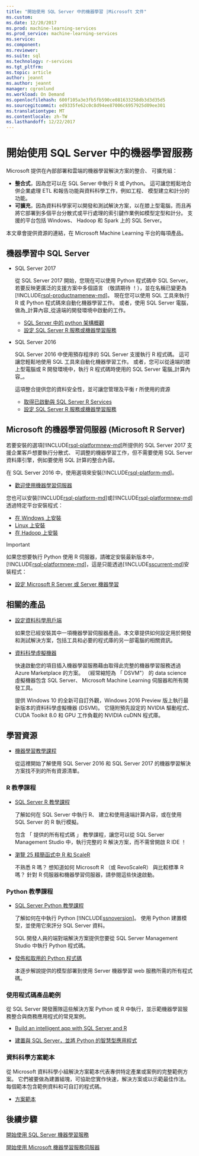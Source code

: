 ```yaml
---
title: "開始使用 SQL Server 中的機器學習 |Microsoft 文件"
ms.custom: 
ms.date: 12/20/2017
ms.prod: machine-learning-services
ms.prod_service: machine-learning-services
ms.service: 
ms.component: 
ms.reviewer: 
ms.suite: sql
ms.technology: r-services
ms.tgt_pltfrm: 
ms.topic: article
author: jeannt
ms.author: jeannt
manager: cgronlund
ms.workload: On Demand
ms.openlocfilehash: 600f105a3e3fb5fb590ce081633258db3d3d35d5
ms.sourcegitcommit: ed9335fe62c0c8d94ee87006c6957925d09ee301
ms.translationtype: MT
ms.contentlocale: zh-TW
ms.lasthandoff: 12/22/2017
---
```

# <a name="getting-started-with-machine-learning-in-sql-server"></a>開始使用 SQL Server 中的機器學習服務

Microsoft 提供在內部部署和雲端的機器學習解決方案的整合、 可擴充組：

+ **整合式**，因為您可以在 SQL Server 中執行 R 或 Python。 這可讓您輕鬆地合併企業處理 ETL 和報告功能與資料科學工作，例如工程、 模型建立和計分的功能。
+ **可擴充**，因為資料科學家可以開發和測試解決方案，以在膝上型電腦，而且再將它部署到多個平台分散式或平行處理的索引鍵作業例如模型定型和計分。 支援的平台包括 Windows、 Hadoop 和 Spark 上的 SQL Server。

本文章會提供資源的連結，在 Microsoft Machine Learning 平台的每項產品。

## <a name="machine-learning-in-sql-server"></a>機器學習中 SQL Server

+ SQL Server 2017

  從 SQL Server 2017 開始，您現在可以使用 Python 程式碼中 SQL Server。 若要反映更廣泛的支援方案中多個語言 （敬請期待 ！），並在名稱已變更為[!INCLUDE[rsql-productnamenew-md](../includes/rsql-productnamenew-md.md)]。 現在您可以使用 SQL 工具來執行 R 或 Python 程式碼來自動化機器學習工作。 或者，使用 SQL Server 電腦，做為_計算內容_從遠端的開發環境中啟動的工作。

    + [SQL Server 中的 python 架構概觀](/python/architecture-overview-sql-server-python.md)
    + [設定 SQL Server R 服務或機器學習服務](../advanced-analytics/r/set-up-sql-server-r-services-in-database.md)

+ SQL Server 2016

  SQL Server 2016 中使用預存程序的 SQL Server 支援執行 R 程式碼。 這可讓您輕鬆地使用 SQL 工具來自動化機器學習工作。 或者，您可以從遠端的膝上型電腦或 R 開發環境中，執行 R 程式碼時使用的 SQL Server 電腦_計算內容_。

  這項整合提供您的資料安全性，並可讓您管理及平衡 r 所使用的資源

    + [取得已啟動與 SQL Server R Services](r/getting-started-with-sql-server-r-services.md)
    + [設定 SQL Server R 服務或機器學習服務](../advanced-analytics/r/set-up-sql-server-r-services-in-database.md)

## <a name="microsoft-machine-learning-server-microsoft-r-server"></a>Microsoft 的機器學習伺服器 (Microsoft R Server)

若要安裝的選項[!INCLUDE[rsql-platformnew-md](../includes/rsql-platformnew-md.md)]所提供的 SQL Server 2017 支援企業客戶想要執行分散式、 可調整的機器學習工作，但不需要使用 SQL Server 資料庫引擎，例如要使用 SQL 計算的整合內容。

在 SQL Server 2016 中，使用選項來安裝[!INCLUDE[rsql-platform-md](../includes/rsql-platformnew-md.md)]。
  
  + [歡迎使用機器學習伺服器](https://docs.microsoft.com/machine-learning-server/what-is-machine-learning-server)
  
您也可以安裝[!INCLUDE[rsql-platform-md](../includes/rsql-platform-md.md)]或[!INCLUDE[rsql-platformnew-md](../includes/rsql-platformnew-md.md)]透過特定平台安裝程式：

  + [在 Windows 上安裝](https://docs.microsoft.com/machine-learning-server/install/machine-learning-server-windows-install)
  + [Linux 上安裝](https://docs.microsoft.com/machine-learning-server/install/machine-learning-server-linux-install)
  + [在 Hadoop 上安裝](https://docs.microsoft.com/machine-learning-server/install/machine-learning-server-hadoop-install)

> [!IMPORTANT]
> 如果您想要執行 Python 使用 R 伺服器，請確定安裝最新版本中， [!INCLUDE[rsql-platformnew-md](../includes/rsql-platformnew-md.md)]，這是只能透過[!INCLUDE[sscurrent-md](../includes/sscurrent-md.md)]安裝程式：
> 
>    + [設定 Microsoft R Server 或 Server 機器學習](../advanced-analytics/r/create-a-standalone-r-server.md)

## <a name="related-products"></a>相關的產品

+ [設定資料科學用戶端](../advanced-analytics/r/set-up-a-data-science-client.md)

  如果您已經安裝其中一項機器學習伺服器產品，本文章提供如何設定用於開發和測試解決方案，包括工具和必要的程式庫的另一部電腦的相關資訊。

+ [資料科學虛擬機器](../advanced-analytics/r/provision-the-r-server-only-sql-server-2016-enterprise-vm-on-azure.md)

  快速啟動您的項目插入機器學習服務藉由取得此完整的機器學習服務透過 Azure Marketplace 的方案。 （經常縮短為 「 DSVM"） 的 data science 虛擬機器包含 SQL Server、 Microsoft Machine Learning 伺服器和所有開發工具。
  
  提供 Windows 10 的全新可自訂外觀，Windows 2016 Preview 版上執行最新版本的資料科學虛擬機器 (DSVM)。 它隨附預先設定的 NVIDIA 驅動程式、 CUDA Toolkit 8.0 和 GPU 工作負載的 NVIDIA cuDNN 程式庫。

## <a name="resources-for-learning"></a>學習資源

+ [機器學習教學課程](../advanced-analytics/tutorials/machine-learning-services-tutorials.md)

  從這裡開始了解使用 SQL Server 2016 和 SQL Server 2017 的機器學習解決方案找不到的所有資源清單。

### <a name="r-tutorials"></a>R 教學課程

+ [SQL Server R 教學課程](../advanced-analytics/tutorials/sql-server-r-tutorials.md)

   了解如何在 SQL Server 中執行 R、 建立和使用遠端計算內容，或在使用 SQL Server 的 R 執行模擬。
   
   包含 「 提供的所有程式碼 」 教學課程，讓您可以從 SQL Server Management Studio 中，執行完整的 R 解決方案，而不需曾開啟 R IDE ！

+ [瀏覽 25 精簡函式中 R 和 ScaleR](https://docs.microsoft.com/r-server/r/tutorial-r-to-revoscaler)

   不熟悉 R 嗎？ 想知道如何 Microsoft R （或 RevoScaleR） 與比較標準 R 嗎？ 針對 R 伺服器和機器學習伺服器，請參閱這些快速啟動。

### <a name="python-tutorials"></a>Python 教學課程

+ [SQL Server Python 教學課程](../advanced-analytics/tutorials/sql-server-r-tutorials.md)

  了解如何在中執行 Python [!INCLUDE[ssnoversion](../includes/ssnoversion.md)]。 使用 Python 建置模型，並使用它來評分 SQL Server 資料。

   SQL 開發人員的端對端解決方案提供您要從 SQL Server Management Studio 中執行 Python 程式碼。

+ [發佈和取用的 Python 程式碼](../advanced-analytics/python/publish-consume-python-code.md)

  本逐步解說提供的模型部署到使用 Server 機器學習 web 服務所需的所有程式碼。

### <a name="product-samples-with-code"></a>使用程式碼產品範例

從 SQL Server 開發團隊這些解決方案 Python 或 R 中執行，並示範機器學習服務整合與商務應用程式的常見案例。

+ [Build an intelligent app with SQL Server and R](https://microsoft.github.io/sql-ml-tutorials/R/rentalprediction)

+ [建置與 SQL Server，並將 Python 的智慧型應用程式](https://microsoft.github.io/sql-ml-tutorials/python/rentalprediction/)

### <a name="data-science-solution-templates"></a>資料科學方案範本

從 Microsoft 資料科學小組解決方案範本代表專供特定產業或案例的完整範例方案。 它們被要做為建置組塊，可協助您實作快速，解決方案或以示範最佳作法。 每個範本包含範例資料和可自訂的程式碼。

+ [方案範本](../advanced-analytics/tutorials/data-science-scenarios-and-solution-templates.md)

## <a name="next-steps"></a>後續步驟

[開始使用 SQL Server 機器學習服務](../advanced-analytics/r/getting-started-with-sql-server-r-services.md)

[開始使用 Microsoft 機器學習服務伺服器](../advanced-analytics/r/getting-started-with-microsoft-r-server-standalone.md)
